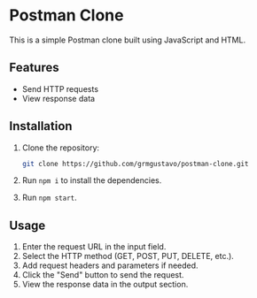 # Postman Clone

This is a simple Postman clone built using JavaScript and HTML.

## Features

- Send HTTP requests
- View response data

## Installation

1. Clone the repository:

   ```bash
   git clone https://github.com/grmgustavo/postman-clone.git
   ```

2. Run `npm i` to install the dependencies.

3. Run `npm start`.

## Usage

1. Enter the request URL in the input field.
2. Select the HTTP method (GET, POST, PUT, DELETE, etc.).
3. Add request headers and parameters if needed.
4. Click the "Send" button to send the request.
5. View the response data in the output section.
